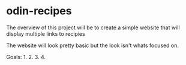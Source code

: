 # odin-recipes
The overview of this project will be to create a simple website that will display multiple links to recipies

The website will look pretty basic but the look isn't whats focused on.

Goals:
1.
2.
3.
4.